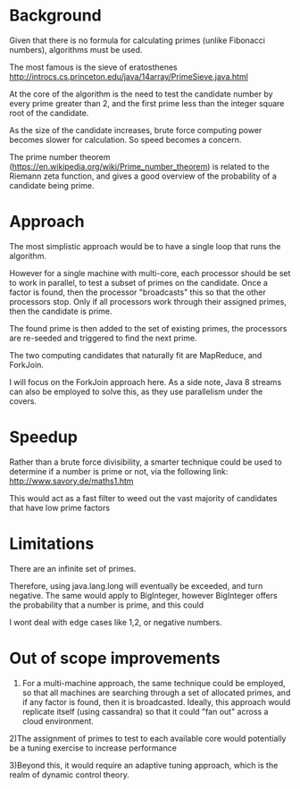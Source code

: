 Background
==========

Given that there is no formula for calculating primes (unlike Fibonacci numbers), algorithms must be used.

The most famous is the sieve of eratosthenes
http://introcs.cs.princeton.edu/java/14array/PrimeSieve.java.html

At the core of the algorithm is the need to test the candidate number by every prime greater than 2, and the first prime less than the integer square root of the candidate.

As the size of the candidate increases, brute force computing power becomes slower for calculation. So speed becomes a concern.

The prime number theorem (https://en.wikipedia.org/wiki/Prime_number_theorem) is related to the Riemann zeta function, and gives a good overview of the probability of a candidate being prime.

Approach
========

The most simplistic approach would be to have a single loop that runs the algorithm.

However for a single machine with multi-core, each processor should be set to work in parallel, to test a subset of primes on the candidate.
Once a factor is found, then the processor "broadcasts" this so that the other processors stop.
Only if all processors work through their assigned primes, then the candidate is prime.

The found prime is then added to the set of existing primes, the processors are re-seeded and triggered to find the next prime.

The two computing candidates that naturally fit are MapReduce, and ForkJoin.

I will focus on the ForkJoin approach here. As a side note, Java 8 streams can also be employed to solve this, as they
use parallelism under the covers.


Speedup
=======
Rather than a brute force divisibility, a smarter technique could be used to determine if a number is prime or not, via the following link:
http://www.savory.de/maths1.htm

This would act as a fast filter to weed out the vast majority of candidates that have low prime factors


Limitations
===========
There are an infinite set of primes.

Therefore, using java.lang.long will eventually be exceeded, and turn negative. 
The same would apply to BigInteger, however BigInteger offers the probability that a number is prime, and this could 

I wont deal with edge cases like 1,2, or negative numbers.

Out of scope improvements
=========================
1) For a multi-machine approach, the same technique could be employed, so that all machines are searching through a set of allocated primes, and if any factor is found, then it is broadcasted.
Ideally, this approach would replicate itself (using cassandra) so that it could "fan out" across a cloud environment.

2)The assignment of primes to test to each available core would potentially be a tuning exercise to increase performance

3)Beyond this, it would require an adaptive tuning approach, which is the realm of dynamic control theory.



